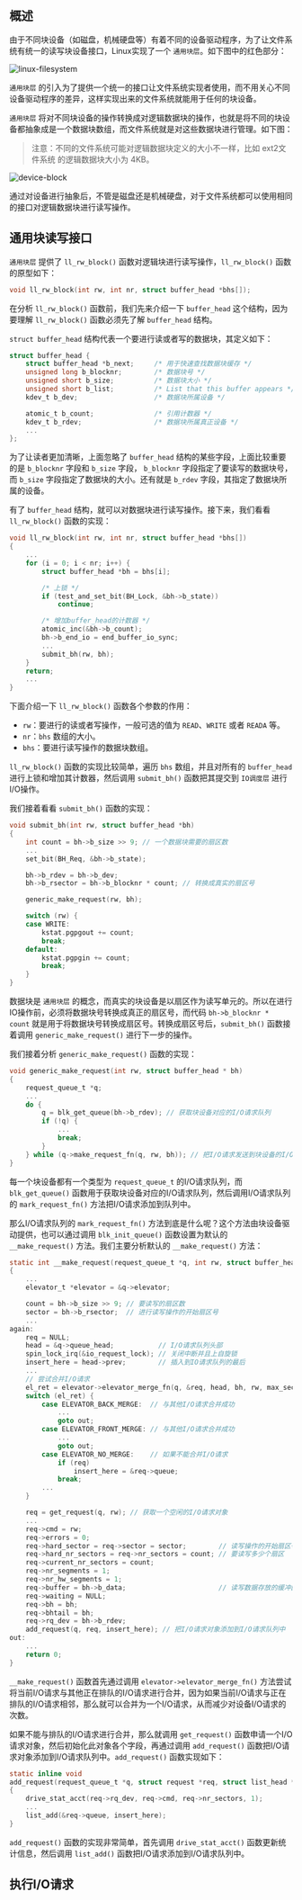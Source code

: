 ## 概述

由于不同块设备（如磁盘，机械硬盘等）有着不同的设备驱动程序，为了让文件系统有统一的读写块设备接口，Linux实现了一个 `通用块层`。如下图中的红色部分：

![linux-filesystem](F:\work\markdown\linux-filesystem.jpg)

`通用块层` 的引入为了提供一个统一的接口让文件系统实现者使用，而不用关心不同设备驱动程序的差异，这样实现出来的文件系统就能用于任何的块设备。

`通用块层` 将对不同块设备的操作转换成对逻辑数据块的操作，也就是将不同的块设备都抽象成是一个数据块数组，而文件系统就是对这些数据块进行管理。如下图：

>   注意：不同的文件系统可能对逻辑数据块定义的大小不一样，比如 ext2文件系统 的逻辑数据块大小为 4KB。

![device-block](F:\work\markdown\device-block.jpg)

通过对设备进行抽象后，不管是磁盘还是机械硬盘，对于文件系统都可以使用相同的接口对逻辑数据块进行读写操作。

## 通用块读写接口

`通用块层` 提供了 `ll_rw_block()` 函数对逻辑块进行读写操作，`ll_rw_block()` 函数的原型如下：

```c
void ll_rw_block(int rw, int nr, struct buffer_head *bhs[]);
```

在分析 `ll_rw_block()` 函数前，我们先来介绍一下 `buffer_head` 这个结构，因为要理解 `ll_rw_block()` 函数必须先了解  `buffer_head` 结构。

 `struct buffer_head` 结构代表一个要进行读或者写的数据块，其定义如下：

```c
struct buffer_head {
    struct buffer_head *b_next;     /* 用于快速查找数据块缓存 */
    unsigned long b_blocknr;        /* 数据块号 */
    unsigned short b_size;          /* 数据块大小 */
    unsigned short b_list;          /* List that this buffer appears */
    kdev_t b_dev;                   /* 数据块所属设备 */

    atomic_t b_count;               /* 引用计数器 */
    kdev_t b_rdev;                  /* 数据块所属真正设备 */
    ...
};
```

为了让读者更加清晰，上面忽略了 `buffer_head` 结构的某些字段，上面比较重要的是 `b_blocknr` 字段和 `b_size` 字段， `b_blocknr` 字段指定了要读写的数据块号，而 `b_size` 字段指定了数据块的大小。还有就是 `b_rdev` 字段，其指定了数据块所属的设备。

有了 `buffer_head` 结构，就可以对数据块进行读写操作。接下来，我们看看 `ll_rw_block()` 函数的实现：

```c
void ll_rw_block(int rw, int nr, struct buffer_head *bhs[])
{
    ...
    for (i = 0; i < nr; i++) {
        struct buffer_head *bh = bhs[i];

        /* 上锁 */
        if (test_and_set_bit(BH_Lock, &bh->b_state))
            continue;

        /* 增加buffer_head的计数器 */
        atomic_inc(&bh->b_count);
        bh->b_end_io = end_buffer_io_sync;
        ...
        submit_bh(rw, bh);
    }
    return;
    ...
}
```

下面介绍一下 `ll_rw_block()` 函数各个参数的作用：

*   `rw`：要进行的读或者写操作，一般可选的值为 `READ`、`WRITE` 或者 `READA` 等。
*   `nr`：`bhs` 数组的大小。
*   `bhs`：要进行读写操作的数据块数组。

`ll_rw_block()` 函数的实现比较简单，遍历 `bhs` 数组，并且对所有的 `buffer_head` 进行上锁和增加其计数器，然后调用 `submit_bh()` 函数把其提交到 `IO调度层` 进行I/O操作。

我们接着看看 `submit_bh()` 函数的实现：

```c
void submit_bh(int rw, struct buffer_head *bh)
{
    int count = bh->b_size >> 9; // 一个数据块需要的扇区数
    ...
    set_bit(BH_Req, &bh->b_state);

    bh->b_rdev = bh->b_dev;
    bh->b_rsector = bh->b_blocknr * count; // 转换成真实的扇区号

    generic_make_request(rw, bh);

    switch (rw) {
    case WRITE:
        kstat.pgpgout += count;
        break;
    default:
        kstat.pgpgin += count;
        break;
    }
}
```

数据块是 `通用块层` 的概念，而真实的块设备是以扇区作为读写单元的。所以在进行IO操作前，必须将数据块号转换成真正的扇区号，而代码 `bh->b_blocknr * count` 就是用于将数据块号转换成扇区号。转换成扇区号后，`submit_bh()` 函数接着调用 `generic_make_request()` 进行下一步的操作。

我们接着分析  `generic_make_request()` 函数的实现：

```c
void generic_make_request(int rw, struct buffer_head * bh)
{
    request_queue_t *q;
    ...
    do {
        q = blk_get_queue(bh->b_rdev); // 获取块设备对应的I/O请求队列
        if (!q) {
            ...
            break;
        }
    } while (q->make_request_fn(q, rw, bh)); // 把I/O请求发送到块设备的I/O请求队列中
}
```

每一个块设备都有一个类型为 `request_queue_t` 的I/O请求队列，而 `blk_get_queue()` 函数用于获取块设备对应的I/O请求队列，然后调用I/O请求队列的 `mark_request_fn()` 方法把I/O请求添加到队列中。

那么I/O请求队列的 `mark_request_fn()` 方法到底是什么呢？这个方法由块设备驱动提供，也可以通过调用 `blk_init_queue()` 函数设置为默认的 `__make_request()` 方法。我们主要分析默认的 `__make_request()` 方法：

```c
static int __make_request(request_queue_t *q, int rw, struct buffer_head *bh)
{
    ...
    elevator_t *elevator = &q->elevator;

    count = bh->b_size >> 9; // 要读写的扇区数
    sector = bh->b_rsector;  // 进行读写操作的开始扇区号
    ...
again:
    req = NULL;
    head = &q->queue_head;           // I/O请求队列头部
    spin_lock_irq(&io_request_lock); // 关闭中断并且上自旋锁
    insert_here = head->prev;        // 插入到IO请求队列的最后
    ...
    // 尝试合并I/O请求
    el_ret = elevator->elevator_merge_fn(q, &req, head, bh, rw, max_sectors); 
    switch (el_ret) {
        case ELEVATOR_BACK_MERGE:  // 与其他I/O请求合并成功
            ...
            goto out;
        case ELEVATOR_FRONT_MERGE: // 与其他I/O请求合并成功
            ...
            goto out;
        case ELEVATOR_NO_MERGE:    // 如果不能合并I/O请求
            if (req)
                insert_here = &req->queue;
            break;
        ...
    }

    req = get_request(q, rw); // 获取一个空闲的I/O请求对象
    ...
    req->cmd = rw;
    req->errors = 0;
    req->hard_sector = req->sector = sector;        // 读写操作的开始扇区号
    req->hard_nr_sectors = req->nr_sectors = count; // 要读写多少个扇区
    req->current_nr_sectors = count;
    req->nr_segments = 1;
    req->nr_hw_segments = 1;
    req->buffer = bh->b_data;                       // 读写数据存放的缓冲区
    req->waiting = NULL;
    req->bh = bh;
    req->bhtail = bh;
    req->rq_dev = bh->b_rdev;
    add_request(q, req, insert_here); // 把I/O请求对象添加到I/O请求队列中
out:
    ...
    return 0;
}
```

`__make_request()` 函数首先通过调用 `elevator->elevator_merge_fn()` 方法尝试将当前I/O请求与其他正在排队的I/O请求进行合并，因为如果当前I/O请求与正在排队的I/O请求相邻，那么就可以合并为一个I/O请求，从而减少对设备I/O请求的次数。

如果不能与排队的I/O请求进行合并，那么就调用 `get_request()` 函数申请一个I/O请求对象，然后初始化此对象各个字段，再通过调用 `add_request()` 函数把I/O请求对象添加到I/O请求队列中。`add_request()` 函数实现如下：

```c
static inline void
add_request(request_queue_t *q, struct request *req, struct list_head *insert_here)
{
    drive_stat_acct(req->rq_dev, req->cmd, req->nr_sectors, 1);
    ...
    list_add(&req->queue, insert_here);
}
```

`add_request()` 函数的实现非常简单，首先调用 `drive_stat_acct()` 函数更新统计信息，然后调用 `list_add()` 函数把I/O请求添加到I/O请求队列中。

## 执行I/O请求

